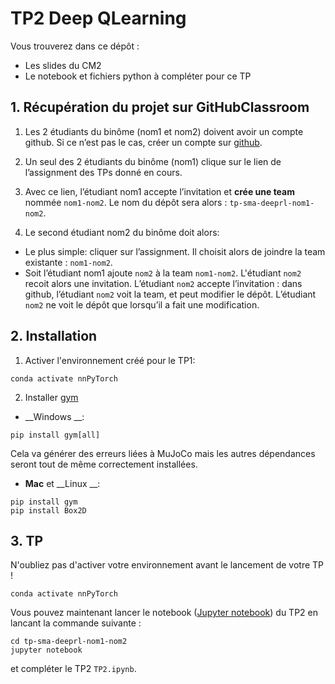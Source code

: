 # TP2 Deep QLearning

Vous trouverez dans ce dépôt :
* Les slides du CM2
* Le notebook et fichiers python à compléter pour ce TP

## 1. Récupération du projet sur GitHubClassroom


1. Les 2 étudiants du binôme (nom1 et nom2) doivent avoir un compte github. Si ce n’est pas le cas, créer un compte sur [github](https://github.com).
2. Un seul des 2 étudiants du binôme (nom1) clique sur le lien de l’assignment des TPs donné en cours.

3. Avec ce lien, l’étudiant nom1 accepte l’invitation et **crée une team** nommée `nom1-nom2`. Le nom du dépôt sera alors : `tp-sma-deeprl-nom1-nom2`. 
4. Le second étudiant nom2 du binôme doit alors:
* Le plus simple:  cliquer sur l’assignment. Il choisit alors de joindre la team existante : `nom1-nom2`.
* Soit l’étudiant nom1 ajoute `nom2` à la team `nom1-nom2`. L'étudiant `nom2`  recoit alors une invitation. L’étudiant `nom2`  accepte l’invitation : dans github, l’étudiant `nom2`  voit la team, et peut modifier le dépôt. L’étudiant `nom2`  ne voit le dépôt que lorsqu’il a fait une modification.

## 2. Installation

1. Activer l'environnement créé pour le TP1:

```
conda activate nnPyTorch
```
2. Installer [gym](https://gym.openai.com)

 -  __Windows __: 

```
pip install gym[all] 
```
Cela va générer des erreurs liées à MuJoCo mais les autres dépendances seront tout de même correctement installées.

 -  __Mac__  et __Linux __: 

```
pip install gym
pip install Box2D
```

## 3. TP

N'oubliez pas d'activer votre environnement avant le lancement de votre TP !

```
conda activate nnPyTorch
```

Vous pouvez maintenant lancer le notebook ([Jupyter notebook](https://jupyter.org)) du TP2 en lancant la commande suivante :

```
cd tp-sma-deeprl-nom1-nom2
jupyter notebook
```
et compléter le TP2  `TP2.ipynb`.

